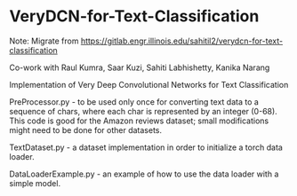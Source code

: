 # VeryDCN-for-Text-Classification

Note: Migrate from https://gitlab.engr.illinois.edu/sahitil2/verydcn-for-text-classification

Co-work with Raul Kumra, Saar Kuzi, Sahiti Labhishetty, Kanika Narang

Implementation of Very Deep Convolutional Networks for Text Classification

PreProcessor.py - to be used only once for converting text data to a sequence of chars, where each char is represented by an integer (0-68).
This code is good for the Amazon reviews dataset; small modifications might need to be done for other datasets. 

TextDataset.py - a dataset implementation in order to initialize a torch data loader.

DataLoaderExample.py - an example of how to use the data loader with a simple model.
